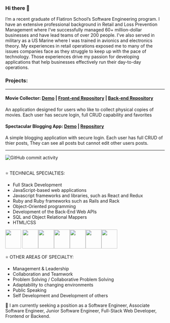### Hi there 👋

<!--
**ethan-rodriguez/ethan-rodriguez** is a ✨ _special_ ✨ repository because its `README.md` (this file) appears on your GitHub profile.

Here are some ideas to get you started:

- 🔭 I’m currently working on ...
- 🌱 I’m currently learning ...
- 👯 I’m looking to collaborate on ...
- 🤔 I’m looking for help with ...
- 💬 Ask me about ...
- 📫 How to reach me: ...
- 😄 Pronouns: ...
- ⚡ Fun fact: ...

-->

I’m a recent graduate of Flatiron School’s Software Engineering program. I have an extensive professional background in Retail and Loss Prevention Management where I’ve successfully managed 60+ million-dollar businesses and have lead teams of over 200 people.  I’ve also served in military as a US Marine where I was trained in avionics and electronics theory.  My experiences in retail operations exposed me to many of the issues companies face as they struggle to keep up with the pace of technology.  Those experiences drive my passion for developing applications that help businesses effectively run their day-to-day operations.

<H3>Projects:</H3><hr>
  <h4>Movie Collector: <a href='https://youtu.be/O9pT7q1Ku4A' target="_blank">Demo</a> | <a href='https://github.com/ethan-rodriguez/movie-collector-application' target="_blank">Front-end Repository</a> | <a href='https://github.com/ethan-rodriguez/movie-collector-api' target="_blank">Back-end Repository</a></h4><p>An application designed for users who like to collect physical copies of movies. Each user has secure login, full CRUD capability and favorites</p>
  
<h4>Spectacular Blogging App: <a href='https://youtu.be/p-pANUqHjIQ' target="_blank">Demo</a> | <a href='https://github.com/ethan-rodriguez/blog-application' target="_blank">Repository</a> </h4><p>A simple blogging application with secure login. Each user has full CRUD of thier posts, They can see all posts but cannot edit other users posts.</p>

  <hr />

<img alt="GitHub commit activity" src="https://img.shields.io/github/commit-activity/m/ethan-rodriguez/ethan-rodriguez"><br><br>


⭐️  TECHNICAL SPECIALTIES:
- Full Stack Development
- JavaScript-based web applications
- Javascript frameworks and libraries, such as React and Redux
- Ruby and Ruby frameworks such as Rails and Rack
- Object-Oriented programming
- Development of the Back-End Web APIs
- SQL and Object Relational Mappers
- HTML/CSS

<img src="https://cdn.jsdelivr.net/gh/devicons/devicon/icons/javascript/javascript-original.svg" height="60" width="50" /> <img src="https://cdn.jsdelivr.net/gh/devicons/devicon/icons/react/react-original-wordmark.svg" height="60" width="50"/><img src="https://cdn.jsdelivr.net/gh/devicons/devicon/icons/ruby/ruby-original-wordmark.svg" height="60" width="50" /><img src="https://cdn.jsdelivr.net/gh/devicons/devicon/icons/rails/rails-original-wordmark.svg" height="60" width="50"/><img src="https://cdn.jsdelivr.net/gh/devicons/devicon/icons/html5/html5-original-wordmark.svg" height="60" width="50"/><img src="https://cdn.jsdelivr.net/gh/devicons/devicon/icons/css3/css3-original-wordmark.svg" height="60" width="50"/><img src="https://cdn.jsdelivr.net/gh/devicons/devicon/icons/bootstrap/bootstrap-plain-wordmark.svg" height="60" width="50"/>





⭐️  OTHER AREAS OF SPECIALTY:
- Management & Leadership
- Collaboration and Teamwork
- Problem Solving / Collaborative Problem Solving
- Adaptability to changing environments
- Public Speaking
- Self Development and Development of others

📌  I am currently seeking a  position as a Software Engineer, Associate Software Engineer, Junior Software Engineer, Full-Stack Web Developer, Frontend or Backend.
